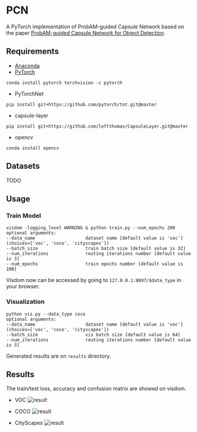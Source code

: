 # PCN
A PyTorch implementation of ProbAM-guided Capsule Network based on the paper [ProbAM-guided Capsule Network for Object Detection]().

## Requirements
- [Anaconda](https://www.anaconda.com/download/)
- [PyTorch](https://pytorch.org)
```
conda install pytorch torchvision -c pytorch
```
- PyTorchNet
```
pip install git+https://github.com/pytorch/tnt.git@master
```
- capsule-layer
```
pip install git+https://github.com/leftthomas/CapsuleLayer.git@master
```
- opencv
```
conda install opencv
```

## Datasets
TODO

## Usage
### Train Model
```
visdom -logging_level WARNING & python train.py --num_epochs 200
optional arguments:
--data_name                   dataset name [default value is 'voc'](choices=['voc', 'coco', 'cityscapes'])
--batch_size                  train batch size [default value is 32]
--num_iterations              routing iterations number [default value is 3]
--num_epochs                  train epochs number [default value is 100]
```
Visdom now can be accessed by going to `127.0.0.1:8097/$data_type` in your browser.

### Visualization
```
python vis.py --data_type coco
optional arguments:
--data_name                   dataset name [default value is 'voc'](choices=['voc', 'coco', 'cityscapes'])
--batch_size                  vis batch size [default value is 64]
--num_iterations              routing iterations number [default value is 3]
```
Generated results are on `results` directory.

## Results
The train/test loss, accuracy and confusion matrix are showed on visdom.

- VOC
![result](results/voc.png)

- COCO
![result](results/coco.png)

- CityScapes
![result](results/scityscapses.png)
